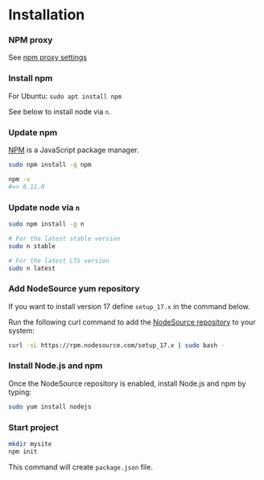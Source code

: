 # Installation

### NPM proxy

See [npm proxy settings](https://github.com/yesnik/linux-guides/blob/master/proxy.md#npm-proxy-settings)

### Install npm

For Ubuntu: `sudo apt install npm`

See below to install node via `n`.

### Update npm

[NPM](https://github.com/npm/cli) is a JavaScript package manager. 

```bash
sudo npm install -g npm

npm -v
#=> 8.11.0
```

### Update node via `n`

```bash
sudo npm install -g n

# For the latest stable version
sudo n stable

# For the latest LTS version
sudo n latest
```

### Add NodeSource yum repository

If you want to install version 17 define `setup_17.x` in the command below.

Run the following curl command to add the [NodeSource repository](https://github.com/nodesource/distributions) to your system:

```bash
curl -sL https://rpm.nodesource.com/setup_17.x | sudo bash -
```

### Install Node.js and npm

Once the NodeSource repository is enabled, install Node.js and npm by typing:

```bash
sudo yum install nodejs
```

### Start project

```bash
mkdir mysite
npm init
```

This command will create `package.json` file.
